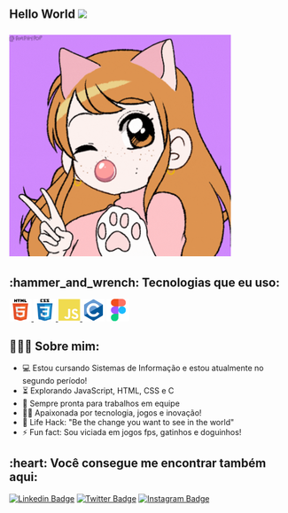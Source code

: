 <h2 align="left">
 <abc>
  <br>Hello World <img src="https://user-images.githubusercontent.com/42378118/110234147-e3259600-7f4e-11eb-95be-0c4047144dea.gif" width="30"><br>
 <!--<br>Sou Kamilly, seja bem vindo! :computer:<br> -->
  <br>
    <img src="kamy-gif.gif" alt="Coder GIF" width="400">
 </abc>
</h2> 
<h2 align="left">:hammer_and_wrench: Tecnologias que eu uso:</h2>
<p align="left">
    <a href="https://www.w3.org/html/" target="_blank"> <img src="https://raw.githubusercontent.com/devicons/devicon/master/icons/html5/html5-original-wordmark.svg" alt="html5" width="40" height="40"/> </a>
    <a href="https://www.w3schools.com/css/" target="_blank"> <img src="https://raw.githubusercontent.com/devicons/devicon/master/icons/css3/css3-original-wordmark.svg" alt="css3" width="40" height="40"/> </a>
 <a href="https://www.w3schools.com/js/default.asp" target="_blank"> <img src="https://raw.githubusercontent.com/devicons/devicon/master/icons/javascript/javascript-plain.svg" alt="javascript" width="40" height="40"/> </a>
    <a href=" https://www.w3schools.com/c/index.php" target="_blank"><img src="https://raw.githubusercontent.com/devicons/devicon/master/icons/c/c-original.svg" alt="c" width="40" height="40"/></a>
 <a href="https://www.figma.com/" target="_blank"> <img src="https://raw.githubusercontent.com/devicons/devicon/master/icons/figma/figma-original.svg" alt="figma" width="40" height="40"/></a>


 
 

<h2 align="left">👨🏻‍💻 Sobre mim:</h2>

- :computer: Estou cursando Sistemas de Informação e estou atualmente no segundo período!
- :hourglass_flowing_sand: Explorando JavaScript, HTML, CSS e C
- :rocket: Sempre pronta para trabalhos em equipe
- :man_technologist: Apaixonada por tecnologia, jogos e inovação!
- :dart: Life Hack: "Be the change you want to see in the world"
- :zap: Fun fact: Sou viciada em jogos fps, gatinhos e doguinhos!<br>

<h2 align="left">:heart: Você consegue me encontrar também aqui:</h2>

[![Linkedin Badge](https://img.shields.io/badge/-kamilly_ceppas-blue?style=flat-square&logo=Linkedin&logoColor=white&link=https://www.linkedin.com/in/kamillyceppas/)](https://www.linkedin.com/in/kamillyceppas) [![Twitter Badge](https://img.shields.io/badge/-@kamilly_ceppas-1ca0f1?style=flat-square&labelColor=1ca0f1&logo=twitter&logoColor=white&link=https://twitter.com/kamillyceppas)](https://twitter.com/kamillyceppas) [![Instagram Badge](https://img.shields.io/badge/-@kamilly_ceppas-D7008A?style=flat-square&labelColor=D7008A&logo=Instagram&logoColor=white&link=https://www.instagram.com/kamilly_ceppas)](https://www.instagram.com/kamilly_ceppas/)

